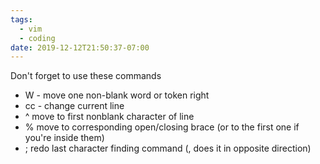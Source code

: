 ```yaml
---
tags:
  - vim
  - coding
date: 2019-12-12T21:50:37-07:00
---
```


Don't forget to use these commands
 - W - move one non-blank word or token right
 - cc - change current line
 - ^ move to first nonblank character of line
 - % move to corresponding open/closing brace (or to the first one if you're inside them)
 - ; redo last character finding command (, does it in opposite direction)
